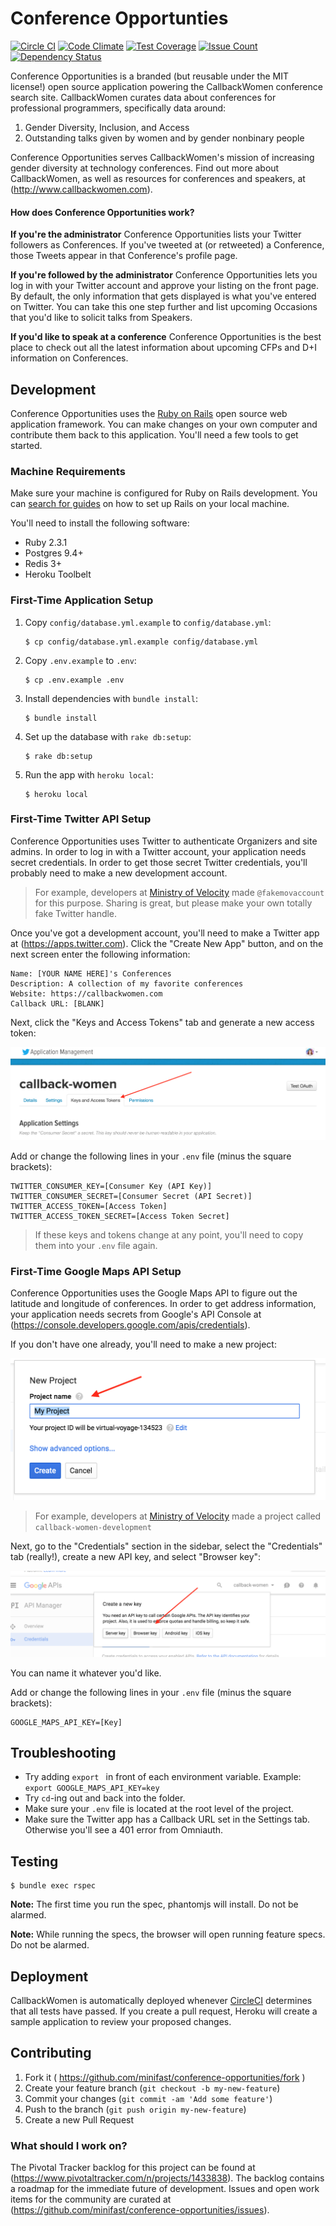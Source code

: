 # Conference Opportunties
[![Circle CI](https://circleci.com/gh/minifast/conference-opportunities.svg?style=svg)](https://circleci.com/gh/minifast/conference-opportunities) [![Code Climate](https://codeclimate.com/github/minifast/conference-opportunities/badges/gpa.svg)](https://codeclimate.com/github/minifast/conference-opportunities) [![Test Coverage](https://codeclimate.com/github/minifast/conference-opportunities/badges/coverage.svg)](https://codeclimate.com/github/minifast/conference-opportunities/coverage) [![Issue Count](https://codeclimate.com/github/minifast/conference-opportunities/badges/issue_count.svg)](https://codeclimate.com/github/minifast/conference-opportunities) [![Dependency Status](https://gemnasium.com/minifast/conference-opportunities.svg)](https://gemnasium.com/minifast/conference-opportunities)

Conference Opportunities is a branded (but reusable under the MIT license!) open source application powering the CallbackWomen conference search site.  CallbackWomen curates data about conferences for professional programmers, specifically data around:

1. Gender Diversity, Inclusion, and Access
2. Outstanding talks given by women and by gender nonbinary people

Conference Opportunities serves CallbackWomen's mission of increasing gender diversity at technology conferences.  Find out more about CallbackWomen, as well as resources for conferences and speakers, at (http://www.callbackwomen.com).


#### How does Conference Opportunities work?

**If you're the administrator** Conference Opportunities lists your Twitter followers as Conferences.  If you've tweeted at (or retweeted) a Conference, those Tweets appear in that Conference's profile page.

**If you're followed by the administrator** Conference Opportunities lets you log in with your Twitter account and approve your listing on the front page.  By default, the only information that gets displayed is what you've entered on Twitter.  You can take this one step further and list upcoming Occasions that you'd like to solicit talks from Speakers.

**If you'd like to speak at a conference** Conference Opportunities is the best place to check out all the latest information about upcoming CFPs and D+I information on Conferences.


## Development

Conference Opportunities uses the [Ruby on Rails](https://rubyonrails.org) open source web application framework.  You can make changes on your own computer and contribute them back to this application.  You'll need a few tools to get started.


### Machine Requirements

Make sure your machine is configured for Ruby on Rails development.  You can [search for guides](https://www.google.com/search?q=rails+development+setup+guide) on how to set up Rails on your local machine.

You'll need to install the following software:

* Ruby 2.3.1
* Postgres 9.4+
* Redis 3+
* Heroku Toolbelt


### First-Time Application Setup

1. Copy `config/database.yml.example` to `config/database.yml`:
    ```
    $ cp config/database.yml.example config/database.yml
    ```

2. Copy `.env.example` to `.env`:
    ```
    $ cp .env.example .env
    ```

3. Install dependencies with `bundle install`:
    ```
    $ bundle install
    ```

4. Set up the database with `rake db:setup`:
    ```
    $ rake db:setup
    ```

5. Run the app with `heroku local`:
    ```
    $ heroku local
    ```


### First-Time Twitter API Setup

Conference Opportunities uses Twitter to authenticate Organizers and site admins.  In order to log in with a Twitter account, your application needs secret credentials.  In order to get those secret Twitter credentials, you'll probably need to make a new development account.

> For example, developers at [Ministry of Velocity](https://ministryofvelocity.com) made `@fakemovaccount` for this purpose.  Sharing is great, but please make your own totally fake Twitter handle.

Once you've got a development account, you'll need to make a Twitter app at (https://apps.twitter.com).  Click the "Create New App" button, and on the next screen enter the following information:

```
Name: [YOUR NAME HERE]'s Conferences
Description: A collection of my favorite conferences
Website: https://callbackwomen.com
Callback URL: [BLANK]
```

Next, click the "Keys and Access Tokens" tab and generate a new access token:

![twitter_tokens_instructions](/app/assets/images/readme_screenshots/twitter_tokens_instructions.png)

Add or change the following lines in your `.env` file (minus the square brackets):

```
TWITTER_CONSUMER_KEY=[Consumer Key (API Key)]
TWITTER_CONSUMER_SECRET=[Consumer Secret (API Secret)]
TWITTER_ACCESS_TOKEN=[Access Token]
TWITTER_ACCESS_TOKEN_SECRET=[Access Token Secret]
```

> If these keys and tokens change at any point, you'll need to copy them into your `.env` file again.


### First-Time Google Maps API Setup

Conference Opportunities uses the Google Maps API to figure out the latitude and longitude of conferences.  In order to get address information, your application needs secrets from Google's API Console at (https://console.developers.google.com/apis/credentials).

If you don't have one already, you'll need to make a new project:

![create_project](/app/assets/images/readme_screenshots/create_project.png)

> For example, developers at [Ministry of Velocity](https://ministryofvelocity.com) made a project called `callback-women-development`

Next, go to the "Credentials" section in the sidebar, select the "Credentials" tab (really!), create a new API key, and select "Browser key":

![google_api_instruction](/app/assets/images/readme_screenshots/google_api_instruction.png)

You can name it whatever you'd like.

Add or change the following lines in your `.env` file (minus the square brackets):

```
GOOGLE_MAPS_API_KEY=[Key]
```


## Troubleshooting

* Try adding `export ` in front of each environment variable. Example:
  ```export GOOGLE_MAPS_API_KEY=key```
* Try `cd`-ing out and back into the folder.
* Make sure your `.env` file is located at the root level of the project.
* Make sure the Twitter app has a Callback URL set in the Settings tab. Otherwise you'll see a 401 error from Omniauth.


## Testing

```
$ bundle exec rspec
```

**Note:** The first time you run the spec, phantomjs will install. Do not be alarmed.

**Note:** While running the specs, the browser will open running feature specs. Do not be alarmed.


## Deployment

CallbackWomen is automatically deployed whenever [CircleCI](https://circleci.com/gh/minifast/conference-opportunities) determines that all tests have passed.  If you create a pull request, Heroku will create a sample application to review your proposed changes.


## Contributing

1. Fork it ( https://github.com/minifast/conference-opportunities/fork )
2. Create your feature branch (`git checkout -b my-new-feature`)
3. Commit your changes (`git commit -am 'Add some feature'`)
4. Push to the branch (`git push origin my-new-feature`)
5. Create a new Pull Request


### What should I work on?

The Pivotal Tracker backlog for this project can be found at (https://www.pivotaltracker.com/n/projects/1433838).  The backlog contains a roadmap for the immediate future of development.  Issues and open work items for the community are curated at (https://github.com/minifast/conference-opportunities/issues).
